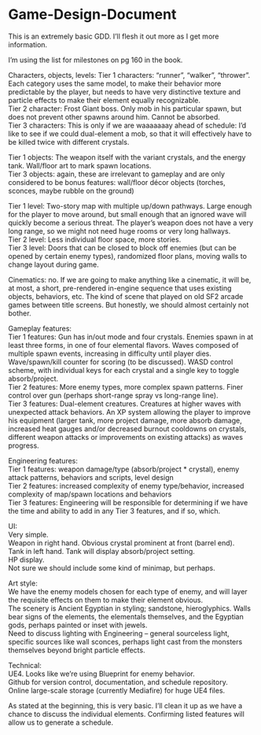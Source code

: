 # Game-Design-Document

This is an extremely basic GDD. I’ll flesh it out more as I get more information.

I’m using the list for milestones on pg 160 in the book.

Characters, objects, levels:
Tier 1 characters: “runner”, “walker”, “thrower”. Each category uses the same model, to make their behavior more predictable by the player, but needs to have very distinctive texture and particle effects to make their element equally recognizable.  
Tier 2 character: Frost Giant boss. Only mob in his particular spawn, but does not prevent other spawns around him. Cannot be absorbed.  
Tier 3 characters: This is only if we are waaaaaaay ahead of schedule: I’d like to see if we could dual-element a mob, so that it will effectively have to be killed twice with different crystals. 

Tier 1 objects: The weapon itself with the variant crystals, and the energy tank. Wall/floor art to mark spawn locations.  
Tier 3 objects: again, these are irrelevant to gameplay and are only considered to be bonus features: wall/floor décor objects (torches, sconces, maybe rubble on the ground)

Tier 1 level: Two-story map with multiple up/down pathways. Large enough for the player to move around, but small enough that an ignored wave will quickly become a serious threat. The player’s weapon does not have a very long range, so we might not need huge rooms or very long hallways.  
Tier 2 level: Less individual floor space, more stories.  
Tier 3 level: Doors that can be closed to block off enemies (but can be opened by certain enemy types), randomized floor plans, moving walls to change layout during game.

Cinematics: no. If we are going to make anything like a cinematic, it will be, at most, a short, pre-rendered in-engine sequence that uses existing objects, behaviors, etc. The kind of scene that played on old SF2 arcade games between title screens. But honestly, we should almost certainly not bother.

Gameplay features:  
Tier 1 features: Gun has in/out mode and four crystals. Enemies spawn in at least three forms, in one of four elemental flavors. Waves composed of multiple spawn events, increasing in difficulty until player dies. Wave/spawn/kill counter for scoring (to be discussed). WASD control scheme, with individual keys for each crystal and a single key to toggle absorb/project.  
Tier 2 features: More enemy types, more complex spawn patterns. Finer control over gun (perhaps short-range spray vs long-range line).  
Tier 3 features: Dual-element creatures. Creatures at higher waves with unexpected attack behaviors. An XP system allowing the player to improve his equipment (larger tank, more project damage, more absorb damage, increased heat gauges and/or decreased burnout cooldowns on crystals, different weapon attacks or improvements on existing attacks) as waves progress.

Engineering features:  
Tier 1 features: weapon damage/type (absorb/project * crystal), enemy attack patterns, behaviors and scripts, level design  
Tier 2 features: increased complexity of enemy type/behavior, increased complexity of map/spawn locations and behaviors  
Tier 3 features: Engineering will be responsible for determining if we have the time and ability to add in any Tier 3 features, and if so, which.  

UI:  
Very simple.  
Weapon in right hand. Obvious crystal prominent at front (barrel end).  
Tank in left hand. Tank will display absorb/project setting.  
HP display.  
Not sure we should include some kind of minimap, but perhaps.  

Art style:  
We have the enemy models chosen for each type of enemy, and will layer the requisite effects on them to make their element obvious.  
The scenery is Ancient Egyptian in styling; sandstone, hieroglyphics. Walls bear signs of the elements, the elementals themselves, and the Egyptian gods, perhaps painted or inset with jewels.  
Need to discuss lighting with Engineering – general sourceless light, specific sources like wall sconces, perhaps light cast from the monsters themselves beyond bright particle effects.  
  
Technical:  
UE4. Looks like we’re using Blueprint for enemy behavior.  
Github for version control, documentation, and schedule repository.  
Online large-scale storage (currently Mediafire) for huge UE4 files.  


As stated at the beginning, this is very basic. I’ll clean it up as we have a chance to discuss the individual elements. Confirming listed features will allow us to generate a schedule.   




